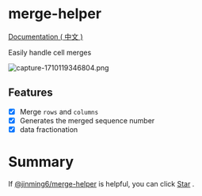 # merge-helper

[Documentation ( 中文 )](https://jinming6.github.io/plugins/merge-helper.html)

Easily handle cell merges

![capture-1710119346804.png](https://s2.loli.net/2024/03/11/Fb6mMay49HWjrke.png)

## Features

- [x] Merge `rows` and `columns`
- [x] Generates the merged sequence number
- [x] data fractionation

# Summary

If [@jinming6/merge-helper](https://github.com/Jinming6/merge-helper) is helpful, you can click [Star](<(https://github.com/Jinming6/merge-helper)>) .

